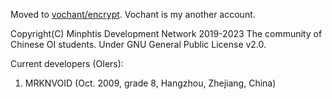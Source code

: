 Moved to [vochant/encrypt](https://github.com/vochant/encrypt).
Vochant is my another account.

Copyright(C) Minphtis Development Network 2019-2023
The community of Chinese OI students.
Under GNU General Public License v2.0.

Current developers (OIers):
1. MRKNVOID (Oct. 2009, grade 8, Hangzhou, Zhejiang, China)
